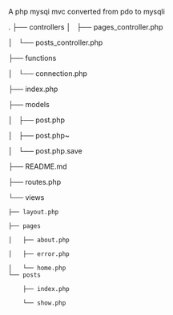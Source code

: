 
A php mysqi mvc converted from pdo to mysqli 

.
├── controllers
│   ├── pages_controller.php

│   └── posts_controller.php

├── functions

│   └── connection.php


├── index.php

├── models

│   ├── post.php

│   ├── post.php~

│   └── post.php.save


├── README.md

├── routes.php

└── views

    ├── layout.php
    
    ├── pages
    
    │   ├── about.php
    
    │   ├── error.php
    
    │   └── home.php
    └── posts
    
        ├── index.php
        
        └── show.php

